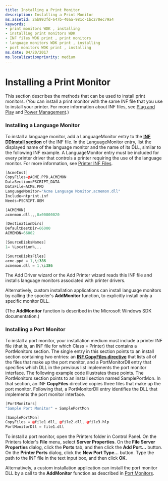 ```yaml
---
title: Installing a Print Monitor
description: Installing a Print Monitor
ms.assetid: 2ab993fd-647b-40aa-981c-1bc270ec79a4
keywords:
- print monitors WDK , installing
- installing print monitors WDK
- INF files WDK print , print monitors
- language monitors WDK print , installing
- port monitors WDK print , installing
ms.date: 04/20/2017
ms.localizationpriority: medium
---
```


# Installing a Print Monitor





This section describes the methods that can be used to install print monitors. (You can install a print monitor with the same INF file that you use to install your printer. For more information about INF files, see [Plug and Play](../kernel/introduction-to-plug-and-play.md) and [Power Management](../kernel/introduction-to-power-management.md).)

### <a href="" id="ddk-installing-a-language-monitor-gg"></a>Installing a Language Monitor

To install a language monitor, add a LanguageMonitor entry to the [**INF DDInstall section**](../install/inf-ddinstall-section.md) of the INF file. In the LanguageMonitor entry, list the displayed name of the language monitor and the name of its DLL, similar to the following INF example. A LanguageMonitor entry must be included for every printer driver that controls a printer requiring the use of the language monitor. For more information, see [Printer INF Files](printer-inf-files.md).

```cpp
[AcmeInst]
CopyFiles=@ACME.PPD,ACMEMON
DataSection=PSCRIPT_DATA
DataFile=ACME.PPD
LanguageMonitor="Acme Language Monitor,acmemon.dll"
Include=ntprint.inf
Needs=PSCRIPT.OEM

[ACMEMON]
acmemon.dll,,,0x00000020

[DestinationDirs]
DefaultDestDir=66000
ACMEMON=66002

[SourceDisksNames]
1= %Location%,,,

[SourceDisksFiles]
acme.ppd = 1,\i386
acmemon.dll = 1,\i386
```

The Add Driver wizard or the Add Printer wizard reads this INF file and installs language monitors associated with printer drivers.

Alternatively, custom installation applications can install language monitors by calling the spooler's **AddMonitor** function, to explicitly install only a specific monitor DLL.

(The **AddMonitor** function is described in the Microsoft Windows SDK documentation.)

### <a href="" id="ddk-installing-a-port-monitor-gg"></a>Installing a Port Monitor

To install a port monitor, your installation medium must include a printer INF file (that is, an INF file for which Class = Printer) that contains a PortMonitors section. The single entry in this section points to an install section containing two entries: an [**INF CopyFiles directive**](../install/inf-copyfiles-directive.md) that lists all of the files that make up the port monitor, and a PortMonitorDll entry that specifies which DLL in the previous list implements the port monitor interface. The following example code illustrates these points. The PortMonitors section points to an install section named SamplePortMon. In that section, an INF **CopyFiles** directive copies three files that make up the port monitor. Following that, a PortMonitorDll entry identifies the DLL that implements the port monitor interface.

```cpp
[PortMonitors]
"Sample Port Monitor" = SamplePortMon

[SamplePortMon]
CopyFiles = @file1.dll, @file2.dll, @file3.hlp
PortMonitorDll = file1.dll
```

To install a port monitor, open the Printers folder in Control Panel. On the Printers folder's **File** menu, select **Server Properties**. On the **File Server Properties** dialog, click the **Ports** tab, and then click the **Add Port...** button. On the **Printer Ports** dialog, click the **New Port Type...** button. Type the path to the INF file in the text input box, and then click **OK**.

Alternatively, a custom installation application can install the port monitor DLL by a call to the **AddMonitor** function as described in [Port Monitors](/windows/desktop/printdocs/port-monitors).

 

